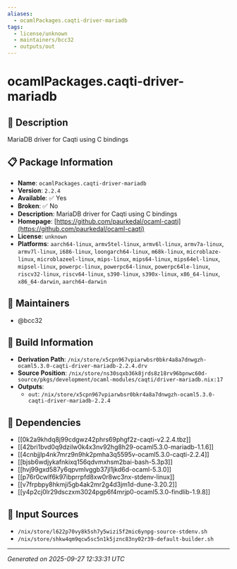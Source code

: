 ```yaml
---
aliases:
  - ocamlPackages.caqti-driver-mariadb
tags:
  - license/unknown
  - maintainers/bcc32
  - outputs/out
---
```


# ocamlPackages.caqti-driver-mariadb

## 📝 Description

MariaDB driver for Caqti using C bindings

## 📋 Package Information

- **Name**: `ocamlPackages.caqti-driver-mariadb`
- **Version**: `2.2.4`
- **Available**: ✅ Yes
- **Broken**: ✅ No
- **Description**: MariaDB driver for Caqti using C bindings
- **Homepage**: [https://github.com/paurkedal/ocaml-caqti](https://github.com/paurkedal/ocaml-caqti)
- **License**: `unknown`
- **Platforms**: `aarch64-linux`, `armv5tel-linux`, `armv6l-linux`, `armv7a-linux`, `armv7l-linux`, `i686-linux`, `loongarch64-linux`, `m68k-linux`, `microblaze-linux`, `microblazeel-linux`, `mips-linux`, `mips64-linux`, `mips64el-linux`, `mipsel-linux`, `powerpc-linux`, `powerpc64-linux`, `powerpc64le-linux`, `riscv32-linux`, `riscv64-linux`, `s390-linux`, `s390x-linux`, `x86_64-linux`, `x86_64-darwin`, `aarch64-darwin`
## 👥 Maintainers

- @bcc32


## 🔧 Build Information

- **Derivation Path**: `/nix/store/x5cpn967vpiarwbsr0bkr4a8a7dnwgzh-ocaml5.3.0-caqti-driver-mariadb-2.2.4.drv`
- **Source Position**: `/nix/store/ns30sqxb36k8jrds8z18rv96bpnwc60d-source/pkgs/development/ocaml-modules/caqti/driver-mariadb.nix:17`
- **Outputs**:
  - `out`:  `/nix/store/x5cpn967vpiarwbsr0bkr4a8a7dnwgzh-ocaml5.3.0-caqti-driver-mariadb-2.2.4`

## 🔗 Dependencies

- [[0k2a9khdq8j99cdgwz42phrs69phgf2z-caqti-v2.2.4.tbz]]
- [[42bri1bvd0q9dzilw0k4x3nv92hg8h29-ocaml5.3.0-mariadb-1.1.6]]
- [[4cnbjjlp4nk7mrz9n9hk2pmha3q5595v-ocaml5.3.0-caqti-2.2.4]]
- [[bjsb6wdjykafnkixq156qdvmxhsm2bai-bash-5.3p3]]
- [[hvj99gxd587y6qpvmlvggb37jl1jkd6d-ocaml-5.3.0]]
- [[p76r0cwlf6k97ibprrpfd8xw0r8wc3nx-stdenv-linux]]
- [[v7frpbpy8hkmji5gb4ak2mr2g4d3jm1d-dune-3.20.2]]
- [[y4p2cj0lr29dsczxm3024pgp6f4mrjp0-ocaml5.3.0-findlib-1.9.8]]

## 📁 Input Sources

- `/nix/store/l622p70vy8k5sh7y5wizi5f2mic6ynpg-source-stdenv.sh`
- `/nix/store/shkw4qm9qcw5sc5n1k5jznc83ny02r39-default-builder.sh`

---
*Generated on 2025-09-27 12:33:31 UTC*
